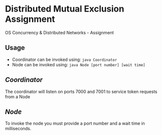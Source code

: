 ﻿# Distributed Mutual Exclusion Assignment
OS Concurrency &amp; Distributed Networks  - Assignment

## Usage
- Coordinator can be invoked using: `java Coordinator`
- Node can be invoked using: `java Node [port number] [wait time]`

## _Coordinator_
The coordinator will listen on ports 7000 and 7001 to service token requests from a Node 
## _Node_
To invoke the node you must provide a port number and a wait time in milliseconds.
